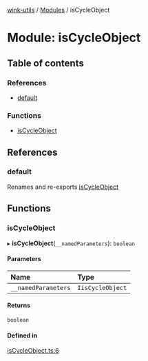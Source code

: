 [wink-utils](../README.md) / [Modules](../modules.md) / isCycleObject

# Module: isCycleObject

## Table of contents

### References

- [default](isCycleObject.md#default)

### Functions

- [isCycleObject](isCycleObject.md#iscycleobject)

## References

### default

Renames and re-exports [isCycleObject](isCycleObject.md#iscycleobject)

## Functions

### isCycleObject

▸ **isCycleObject**(`__namedParameters`): `boolean`

#### Parameters

| Name | Type |
| :------ | :------ |
| `__namedParameters` | `IisCycleObject` |

#### Returns

`boolean`

#### Defined in

[isCycleObject.ts:6](https://github.com/huahuahuahuahuahua/wink-utils/blob/60986b6/src/isCycleObject.ts#L6)
